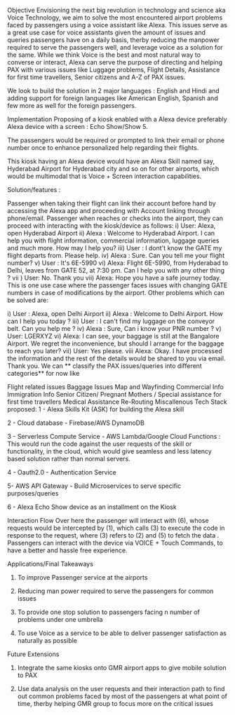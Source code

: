 Objective
Envisioning the next big revolution in technology and science aka Voice Technology, we aim to solve the most encountered airport problems faced by passengers using a voice assistant like Alexa. This issues serve as a great use case for voice assistants given the amount of issues and queries passengers have on a daily basis, therby reducing the manpower required to serve the passengers well, and leverage voice as a solution for the same. While we think Voice is the best and most natural way to converse or interact, Alexa can serve the purpose of directing and helping PAX with various issues like Luggage problems, Flight Details, Assistance for first time travellers, Senior citizens and A-Z of PAX issues.

We look to build the solution in 2 major languages : English and Hindi and adding support for foreign languages like American English, Spanish and few more as well for the foreign passengers.

Implementation
Proposing of a kiosk enabled with a Alexa device preferably Alexa device with a screen : Echo Show/Show 5.

The passengers would be required or prompted to link their email or phone number once to enhance personalized help regarding their flights.

This kiosk having an Alexa device would have an Alexa Skill named say, Hyderabad Airport for Hyderabad city and so on for other airports, which would be multimodal that is Voice + Screen interaction capabilities.

Solution/features :

Passenger when taking their flight can link their account before hand by accessing the Alexa app and proceeding with Account linking through phone/email.
Passenger when reaches or checks into the airport, they can proceed with interacting with the kiosk/device as follows:
        i) User: Alexa, open Hyderabad Airport
        ii) Alexa : Welcome to Hyderabad Airport. I can help you with flight information, commercial information, luggage queries and much more. How may I help you?
        iii) User : I dont't know the GATE my flight departs from. Please help.
        iv) Alexa : Sure. Can you tell me your flight number?
        v) User : It's 6E-5990
        vi) Alexa: Flight 6E-5990, from Hyderabad to Delhi, leaves from GATE 52, at 7:30 pm. Can I help you with any other thing ?
        vii ) User: No. Thank you
        vii) Alexa: Hope you have a safe journey today.
This is one use case where the passenger faces issues with changing GATE numbers in case of modifications by the airport. Other problems which can be solved are:

i) User : Alexa, open Delhi Airport
ii) Alexa : Welcome to Delhi Airport. How can I help you today ?
iii) User : I can't find my luggage on the conveyor belt. Can you help me ?
iv) Alexa :  Sure, Can i know your PNR number ?
v) User: LGERXYZ
vi) Alexa: I can see, your baggage is still at the Bangalore Airport. We regret the inconvenience, but should I arrange for the baggage to reach you later?
vii) User: Yes please.
viii Alexa: Okay. I have processed the information and the rest of the details would be shared to you via email. Thank you.
We can ** classify the PAX issues/queries into different categories** for now like

Flight related issues
Baggage Issues
Map and Wayfinding
Commercial Info
Immigration Info
Senior Citizen/ Pregnant Mothers / Special assistance for first time travellers
Medical Assistance
Re-Routing
Miscallenous
Tech Stack proposed:
1 - Alexa Skills Kit (ASK) for building the Alexa skill

2 - Cloud database - Firebase/AWS DynamoDB

3 - Serverless Compute Service - AWS Lambda/Google Cloud Functions : This would run the code against the user requests of the skill or functionality, in the cloud, which would give seamless and less latency based solution rather than normal servers.

4 - Oauth2.0 - Authentication Service

5- AWS API Gateway - Build Microservices to serve specific purposes/queries

6 - Alexa Echo Show device as an installment on the Kiosk

Interaction Flow
Over here the passenger will interact with (6), whose requests would be intercepted by (1), which calls (3) to execute the code in response to the request, where (3) refers to (2) and (5) to fetch the data . Passengers can interact with the device via VOICE + Touch Commands, to have a better and hassle free experience.

Applications/Final Takeaways
1) To improve Passenger service at the airports

2) Reducing man power required to serve the passengers for common issues

3) To provide one stop solution to passengers facing n number of problems under one umbrella

4) To use Voice as a service to be able to deliver passenger satisfaction as naturally as possible

Future Extensions
1) Integrate the same kiosks onto GMR airport apps to give mobile solution to PAX

2) Use data analysis on the user requests and their interaction path to find out common problems faced by most of the passengers at what point of time, therby helping GMR group to focus more on the critical issues
